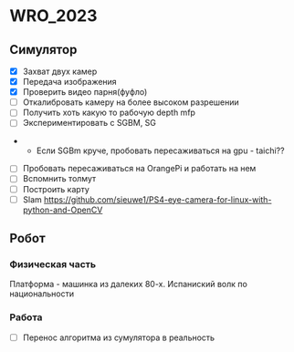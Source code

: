 # WRO_2023
## Симулятор
- [x] Захват двух камер
- [x] Передача изображения
- [x] Проверить видео парня(фуфло)
- [ ] Откалибровать камеру на более высоком разрешении
- [ ] Получить хоть какую то рабочую depth mfp
- [ ] Экспериментировать с SGBM, SG
- - Если SGBm круче, пробовать пересаживаться на gpu - taichi??
- [ ] Пробовать пересаживаться на OrangePi и работать на нем
- [ ] Вспомнить толмут 
- [ ] Построить карту
- [ ] Slam
https://github.com/sieuwe1/PS4-eye-camera-for-linux-with-python-and-OpenCV
## Робот
### Физическая часть
Платформа - машинка из далеких 80-х. Испаниский волк по национальности
### Работа 
- [ ] Перенос алгоритма из сумулятора в реальность
